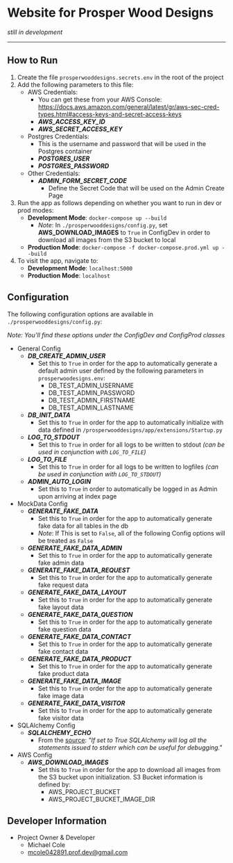 # Website for Prosper Wood Designs

_still in development_

---

## How to Run

1) Create the file `prosperwooddesigns.secrets.env` in the root of the project
2) Add the following parameters to this file:
    - AWS Credentials:
        - You can get these from your AWS Console: https://docs.aws.amazon.com/general/latest/gr/aws-sec-cred-types.html#access-keys-and-secret-access-keys
        - _**AWS_ACCESS_KEY_ID**_
        - _**AWS_SECRET_ACCESS_KEY**_
    - Postgres Credentials:
        - This is the username and password that will be used in the Postgres container
        - _**POSTGRES_USER**_
        - _**POSTGRES_PASSWORD**_
    - Other Credentials:
        - _**ADMIN_FORM_SECRET_CODE**_
            - Define the Secret Code that will be used on the Admin Create Page
3) Run the app as follows depending on whether you want to run in dev or prod modes:
    - **Development Mode**: `docker-compose up --build`
        - _Note_: In `./prosperwooddesigns/config.py`, set **AWS_DOWNLOAD_IMAGES** to `True` in ConfigDev in order to download all images from the S3 bucket to local
    - **Production Mode**: `docker-compose -f docker-compose.prod.yml up --build`
4) To visit the app, navigate to:
   - **Development Mode**: `localhost:5000`
   - **Production Mode**: `localhost`

## Configuration

The following configuration options are available in `./prosperwooddesigns/config.py`:

_Note: You'll find these options under the ConfigDev and ConfigProd classes_

- General Config
    - _**DB_CREATE_ADMIN_USER**_
        - Set this to `True` in order for the app to automatically generate a default admin user defined by the following parameters in `prosperwoodesigns.env`:
            - DB_TEST_ADMIN_USERNAME
            - DB_TEST_ADMIN_PASSWORD
            - DB_TEST_ADMIN_FIRSTNAME
            - DB_TEST_ADMIN_LASTNAME
    - _**DB_INIT_DATA**_
        - Set this to `True` in order for the app to automatically initialize with data defined in `/prosperwooddesigns/app/extensions/Startup.py`
    - _**LOG_TO_STDOUT**_
        - Set this to `True` in order for all logs to be written to stdout _(can be used in conjunction with `LOG_TO_FILE`)_
    - _**LOG_TO_FILE**_
        - Set this to `True` in order for all logs to be written to logfiles _(can be used in conjunction with `LOG_TO_STDOUT`)_
    - _**ADMIN_AUTO_LOGIN**_
        - Set this to `True` in order to automatically be logged in as Admin upon arriving at index page
- MockData Config
    - _**GENERATE_FAKE_DATA**_
        - Set this to `True` in order for the app to automatically generate fake data for all tables in the db
        - _Note_: If This is set to `False`, all of the following Config options will be treated as `False`
    - _**GENERATE_FAKE_DATA_ADMIN**_
        - Set this to `True` in order for the app to automatically generate fake admin data
    - _**GENERATE_FAKE_DATA_REQUEST**_
        - Set this to `True` in order for the app to automatically generate fake request data
    - _**GENERATE_FAKE_DATA_LAYOUT**_
        - Set this to `True` in order for the app to automatically generate fake layout data
    - _**GENERATE_FAKE_DATA_QUESTION**_
        - Set this to `True` in order for the app to automatically generate fake question data
    - _**GENERATE_FAKE_DATA_CONTACT**_
        - Set this to `True` in order for the app to automatically generate fake contact data
    - _**GENERATE_FAKE_DATA_PRODUCT**_
        - Set this to `True` in order for the app to automatically generate fake product data
    - _**GENERATE_FAKE_DATA_IMAGE**_
        - Set this to `True` in order for the app to automatically generate fake image data
    - _**GENERATE_FAKE_DATA_VISITOR**_
        - Set this to `True` in order for the app to automatically generate fake visitor data
- SQLAlchemy Config
    - _**SQLALCHEMY_ECHO**_
        - From the [source](https://flask-sqlalchemy.palletsprojects.com/en/2.x/config/): _"If set to True SQLAlchemy will log all the statements issued to stderr which can be useful for debugging."_
- AWS Config
    - _**AWS_DOWNLOAD_IMAGES**_
        - Set this to `True` in order for the app to download all images from the S3 bucket upon initialization. S3 Bucket information is defined by:
            - AWS_PROJECT_BUCKET
            - AWS_PROJECT_BUCKET_IMAGE_DIR

## Developer Information

- Project Owner & Developer
    - Michael Cole
    - mcole042891.prof.dev@gmail.com
